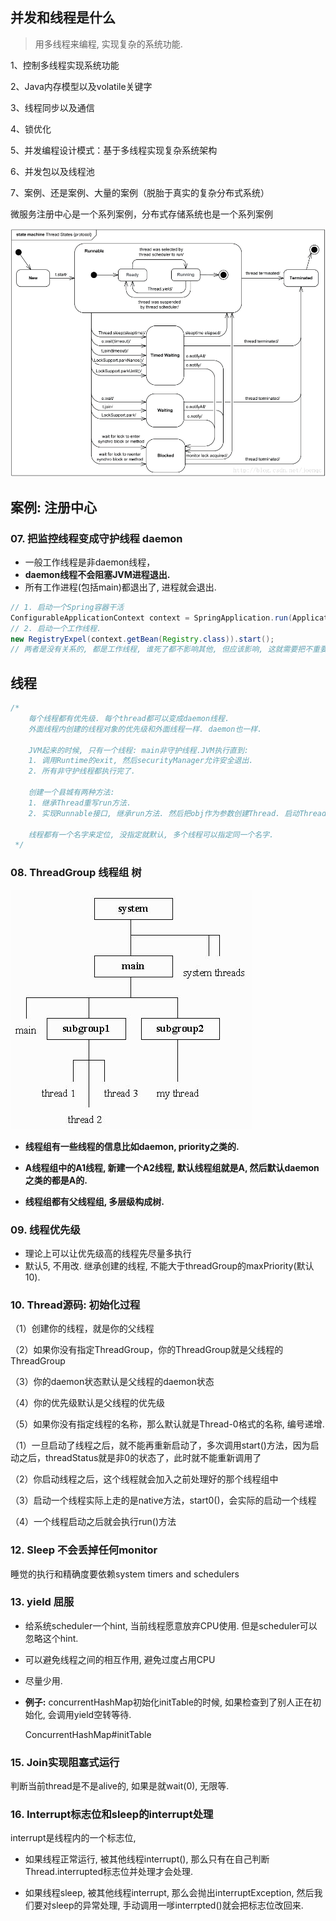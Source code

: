 ## 并发和线程是什么

> 用多线程来编程, 实现复杂的系统功能.

1、控制多线程实现系统功能

2、Java内存模型以及volatile关键字

3、线程同步以及通信

4、锁优化

5、并发编程设计模式：基于多线程实现复杂系统架构

6、并发包以及线程池

7、案例、还是案例、大量的案例（脱胎于真实的复杂分布式系统）

微服务注册中心是一个系列案例，分布式存储系统也是一个系列案例

![这里写图片描述](1.%20%E7%BA%BF%E7%A8%8B.assets/20170910192806664.png)



## 案例: 注册中心















### 07. 把监控线程变成守护线程 daemon

- 一般工作线程是非daemon线程，
- **daemon线程不会阻塞JVM进程退出.**
- 所有工作进程(包括main)都退出了, 进程就会退出.

```java
// 1. 启动一个Spring容器干活
ConfigurableApplicationContext context = SpringApplication.run(Application.class);
// 2. 启动一个工作线程.
new RegistryExpel(context.getBean(Registry.class)).start();
// 两者是没有关系的, 都是工作线程, 谁死了都不影响其他, 但应该影响, 这就需要把不重要的变成守护线程, 重要的是工作线程.
```



## 线程

```java
/*
    每个线程都有优先级. 每个thread都可以变成daemon线程.
    外面线程内创建的线程对象的优先级和外面线程一样. daemon也一样.

    JVM起来的时候, 只有一个线程: main非守护线程.JVM执行直到:
    1. 调用Runtime的exit, 然后securityManager允许安全退出.
    2. 所有非守护线程都执行完了.

    创建一个县城有两种方法:
    1. 继承Thread重写run方法.
    2. 实现Runnable接口, 继承run方法. 然后把obj作为参数创建Thread. 启动Thread.

    线程都有一个名字来定位, 没指定就默认, 多个线程可以指定同一个名字.
 */
```



### 08. ThreadGroup 线程组 树

![img](1.%20%E7%BA%BF%E7%A8%8B.assets/v2-3897f2703da471da19c6e01c0cd8ca9a_720w.jpg)

- **线程组有一些线程的信息比如daemon, priority之类的.**
- **A线程组中的A1线程, 新建一个A2线程, 默认线程组就是A, 然后默认daemon之类的都是A的.**

- **线程组都有父线程组, 多层级构成树.**



### 09. 线程优先级

- 理论上可以让优先级高的线程先尽量多执行
- 默认5, 不用改. 继承创建的线程, 不能大于threadGroup的maxPriority(默认10).



### 10. Thread源码: 初始化过程

（1）创建你的线程，就是你的父线程

（2）如果你没有指定ThreadGroup，你的ThreadGroup就是父线程的ThreadGroup

（3）你的daemon状态默认是父线程的daemon状态

（4）你的优先级默认是父线程的优先级

（5）如果你没有指定线程的名称，那么默认就是Thread-0格式的名称, 编号递增.

（1）一旦启动了线程之后，就不能再重新启动了，多次调用start()方法，因为启动之后，threadStatus就是非0的状态了，此时就不能重新调用了

（2）你启动线程之后，这个线程就会加入之前处理好的那个线程组中

（3）启动一个线程实际上走的是native方法，start0()，会实际的启动一个线程

（4）一个线程启动之后就会执行run()方法





### 12. Sleep 不会丢掉任何monitor

睡觉的执行和精确度要依赖system timers and schedulers



### 13. yield 屈服

- 给系统scheduler一个hint, 当前线程愿意放弃CPU使用. 但是scheduler可以忽略这个hint.
- 可以避免线程之间的相互作用, 避免过度占用CPU
- 尽量少用.

- **例子:** concurrentHashMap初始化initTable的时候, 如果检查到了别人正在初始化, 会调用yield空转等待.

  ConcurrentHashMap#initTable



### 15. Join实现阻塞式运行

判断当前thread是不是alive的, 如果是就wait(0), 无限等.





### 16. Interrupt标志位和sleep的interrupt处理

interrupt是线程内的一个标志位, 

- 如果线程正常运行, 被其他线程interrupt(), 那么只有在自己判断Thread.interrupted标志位并处理才会处理.

- 如果线程sleep, 被其他线程interrupt, 那么会抛出interruptException, 然后我们要对sleep的异常处理, 手动调用一嗲interrpted()就会把标志位改回来.